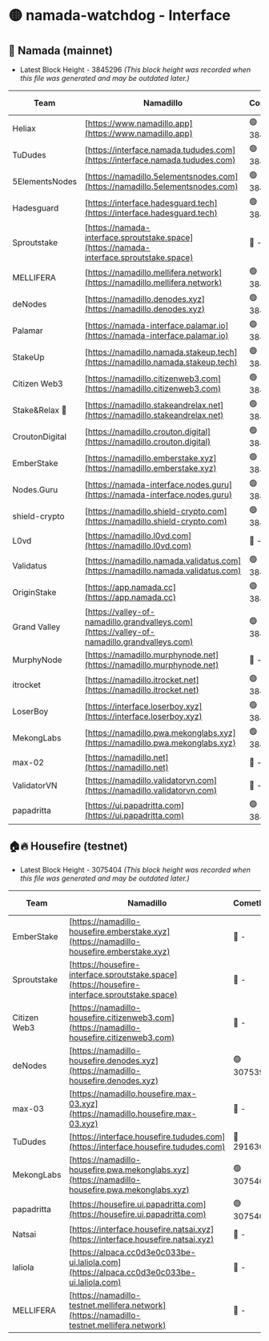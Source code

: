# 🟡 namada-watchdog - Interface

## 🚀 Namada (mainnet)
- Latest Block Height - 3845296 *(This block height was recorded when this file was generated and may be outdated later.)*

| Team | Namadillo | CometBFT | Indexer | MASP Indexer |
|-|-|-|-|-|
| Heliax | [https://www.namadillo.app](https://www.namadillo.app) | 🟢 3845276 | 🟢 3845276 | 🟡 3845000 |
| TuDudes | [https://interface.namada.tududes.com](https://interface.namada.tududes.com) | 🟢 3845276 | 🟢 3845276 | 🟡 3845000 |
| 5ElementsNodes | [https://namadillo.5elementsnodes.com](https://namadillo.5elementsnodes.com) | 🟢 3845276 | 🟢 3845276 | 🟡 3845000 |
| Hadesguard | [https://interface.hadesguard.tech](https://interface.hadesguard.tech) | 🟢 3845277 | 🟢 3845277 | 🟡 3845000 |
| Sproutstake | [https://namada-interface.sproutstake.space](https://namada-interface.sproutstake.space) | 🔴 - | 🔴 3738134 | 🔴 - |
| MELLIFERA | [https://namadillo.mellifera.network](https://namadillo.mellifera.network) | 🟢 3845280 | 🟢 3845280 | 🔴 3765769 |
| deNodes | [https://namadillo.denodes.xyz](https://namadillo.denodes.xyz) | 🟢 3845280 | 🟢 3845280 | 🟡 3845000 |
| Palamar | [https://namada-interface.palamar.io](https://namada-interface.palamar.io) | 🟢 3845281 | 🟢 3845281 | 🟡 3845000 |
| StakeUp | [https://namadillo.namada.stakeup.tech](https://namadillo.namada.stakeup.tech) | 🟢 3845281 | 🟢 3845281 | 🟡 3845000 |
| Citizen Web3 | [https://namadillo.citizenweb3.com](https://namadillo.citizenweb3.com) | 🟢 3845282 | 🟢 3845282 | 🔴 3765769 |
| Stake&Relax 🦥 | [https://namadillo.stakeandrelax.net](https://namadillo.stakeandrelax.net) | 🟢 3845282 | 🟢 3845282 | 🔴 3765769 |
| CroutonDigital | [https://namadillo.crouton.digital](https://namadillo.crouton.digital) | 🟢 3845283 | 🟢 3845283 | 🟢 3845283 |
| EmberStake | [https://namadillo.emberstake.xyz](https://namadillo.emberstake.xyz) | 🟢 3845283 | 🟢 3845283 | 🟡 3845000 |
| Nodes.Guru | [https://namada-interface.nodes.guru](https://namada-interface.nodes.guru) | 🟢 3845284 | 🟢 3845284 | 🟡 3845000 |
| shield-crypto | [https://namadillo.shield-crypto.com](https://namadillo.shield-crypto.com) | 🟢 3845284 | 🟢 3845284 | 🟡 3845000 |
| L0vd | [https://namadillo.l0vd.com](https://namadillo.l0vd.com) | 🔴 - | 🔴 - | 🔴 - |
| Validatus | [https://namadillo.namada.validatus.com](https://namadillo.namada.validatus.com) | 🟢 3845287 | 🟢 3845287 | 🔴 3819812 |
| OriginStake | [https://app.namada.cc](https://app.namada.cc) | 🟢 3845288 | 🟢 3845288 | 🟡 3845000 |
| Grand Valley | [https://valley-of-namadillo.grandvalleys.com](https://valley-of-namadillo.grandvalleys.com) | 🟢 3845289 | 🟢 3845289 | 🟡 3845000 |
| MurphyNode | [https://namadillo.murphynode.net](https://namadillo.murphynode.net) | 🔴 - | 🔴 - | 🔴 - |
| itrocket | [https://namadillo.itrocket.net](https://namadillo.itrocket.net) | 🟢 3845291 | 🟢 3845291 | 🟡 3845000 |
| LoserBoy | [https://interface.loserboy.xyz](https://interface.loserboy.xyz) | 🟢 3845292 | 🟢 3845291 | 🟡 3845000 |
| MekongLabs | [https://namadillo.pwa.mekonglabs.xyz](https://namadillo.pwa.mekonglabs.xyz) | 🟢 3845292 | 🟢 3845292 | 🟡 3845000 |
| max-02 | [https://namadillo.net](https://namadillo.net) | 🔴 - | 🔴 - | 🔴 - |
| ValidatorVN | [https://namadillo.validatorvn.com](https://namadillo.validatorvn.com) | 🔴 - | 🔴 - | 🔴 - |
| papadritta | [https://ui.papadritta.com](https://ui.papadritta.com) | 🟢 3845296 | 🟢 3845296 | 🟢 3845296 |

## 🏠🔥 Housefire (testnet)
- Latest Block Height - 3075404 *(This block height was recorded when this file was generated and may be outdated later.)*

| Team | Namadillo | CometBFT | Indexer | MASP Indexer |
|-|-|-|-|-|
| EmberStake | [https://namadillo-housefire.emberstake.xyz](https://namadillo-housefire.emberstake.xyz) | 🔴 - | 🔴 - | 🔴 - |
| Sproutstake | [https://housefire-interface.sproutstake.space](https://housefire-interface.sproutstake.space) | 🔴 - | 🔴 - | 🔴 - |
| Citizen Web3 | [https://namadillo-housefire.citizenweb3.com](https://namadillo-housefire.citizenweb3.com) | 🔴 - | 🔴 - | 🔴 - |
| deNodes | [https://namadillo-housefire.denodes.xyz](https://namadillo-housefire.denodes.xyz) | 🟢 3075395 | 🟢 3075395 | 🔴 3065388 |
| max-03 | [https://namadillo.housefire.max-03.xyz](https://namadillo.housefire.max-03.xyz) | 🔴 - | 🔴 - | 🔴 - |
| TuDudes | [https://interface.housefire.tududes.com](https://interface.housefire.tududes.com) | 🔴 2916306 | 🔴 2916306 | 🔴 2916306 |
| MekongLabs | [https://namadillo-housefire.pwa.mekonglabs.xyz](https://namadillo-housefire.pwa.mekonglabs.xyz) | 🟢 3075404 | 🟢 3075404 | 🔴 3065388 |
| papadritta | [https://housefire.ui.papadritta.com](https://housefire.ui.papadritta.com) | 🟢 3075404 | 🟢 3075404 | 🟢 3075404 |
| Natsai | [https://interface.housefire.natsai.xyz](https://interface.housefire.natsai.xyz) | 🔴 - | 🔴 - | 🔴 - |
| laliola | [https://alpaca.cc0d3e0c033be-ui.laliola.com](https://alpaca.cc0d3e0c033be-ui.laliola.com) | 🔴 - | 🔴 - | 🔴 - |
| MELLIFERA | [https://namadillo-testnet.mellifera.network](https://namadillo-testnet.mellifera.network) | 🔴 - | 🔴 2778001 | 🔴 2607259 |

